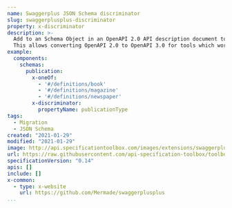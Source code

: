 ```yaml
---
name: Swaggerplus JSON Schema discriminator
slug: swaggerplusplus-discriminator
property: x-discriminator
description: >-
  Add to an Schema Object in an OpenAPI 2.0 API description document to use OAS 3.0 `discriminator` JSON Schema constructs.
  This allows converting OpenAPI 2.0 to OpenAPI 3.0 for tools which work with OpenAPI 3.0.
example:
  components:
    schemas:
      publication:
        x-oneOf:
          - '#/definitions/book'
          - '#/definitions/magazine'
          - '#/definitions/newspaper'
        x-discriminator:
          propertyName: publicationType
tags:
  - Migration
  - JSON Schema
created: "2021-01-29"
modified: "2021-01-29"
image: http://api.specificationtoolbox.com/images/extensions/swaggerplusplus-discriminator.png
url: https://raw.githubusercontent.com/api-specification-toolbox/toolbox/main/_extensions/
specificationVersion: "0.14"
apis: []
include: []
x-common:
  - type: x-website
    url: https://github.com/Mermade/swaggerplusplus
...
```

